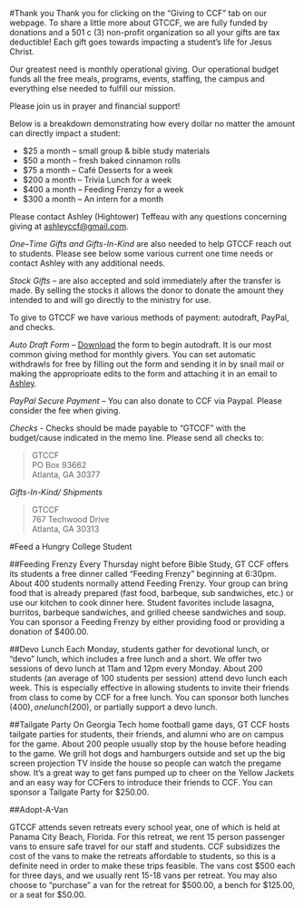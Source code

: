 #Thank you
Thank you for clicking on the “Giving to CCF” tab on our webpage. To share a little more about GTCCF, we are fully funded by donations and a 501 c (3) non-profit organization so all your gifts are tax deductible! Each gift goes towards impacting a student’s life for Jesus Christ.

Our greatest need is monthly operational giving. Our operational budget funds all the free meals, programs, events, staffing, the campus and everything else needed to fulfill our mission.

Please join us in prayer and financial support!

Below is a breakdown demonstrating how every dollar no matter the amount can directly impact a student:

* $25 a month – small group & bible study materials
* $50 a month – fresh baked cinnamon rolls
* $75 a month – Café Desserts for a week
* $200 a month – Trivia Lunch for a week
* $400 a month – Feeding Frenzy for a week
* $300 a month – An intern for a month

Please contact Ashley (Hightower) Teffeau with any questions concerning giving at ashleyccf@gmail.com.

*One–Time Gifts and Gifts-In-Kind* are also needed to help GTCCF reach out to students. Please see below some various current one time needs or contact Ashley with any additional needs.

*Stock Gifts* – are also accepted and sold immediately after the transfer is made. By selling the stocks it allows the donor to donate the amount they intended to and will go directly to the ministry for use.

To give to GTCCF we have various methods of payment: autodraft, PayPal, and checks.

*Auto Draft Form* – [Download](https://docs.google.com/open?id=0BzjXf4TYaU7VV0VueFFxQjh0bFk) the form to begin autodraft. It is our most common giving method for monthly givers. You can set automatic withdrawls for free by filling out the form and sending it in by snail mail or making the approprioate edits to the form and attaching it in an email to [Ashley](ashley@gtccf.org).

*PayPal Secure Payment* – You can also donate to CCF via Paypal. Please consider the fee when giving.

*Checks* - Checks should be made payable to “GTCCF” with the budget/cause indicated in the memo line. Please send all checks to:

>GTCCF  
>PO Box 93662  
>Atlanta, GA 30377  

*Gifts-In-Kind/ Shipments*

>GTCCF  
>767 Techwood Drive  
>Atlanta, GA 30313  

#Feed a Hungry College Student

##Feeding Frenzy
Every Thursday night before Bible Study, GT CCF offers its students a free dinner called “Feeding Frenzy” beginning at 6:30pm. About 400 students normally attend Feeding Frenzy. Your group can bring food that is already prepared (fast food, barbeque, sub sandwiches, etc.) or use our kitchen to cook dinner here. Student favorites include lasagna, burritos, barbeque sandwiches, and grilled cheese sandwiches and soup. You can sponsor a Feeding Frenzy by either providing food or providing a donation of $400.00.

##Devo Lunch
Each Monday, students gather for devotional lunch, or “devo” lunch, which includes a free lunch and a short. We offer two sessions of devo lunch at 11am and 12pm every Monday. About 200 students (an average of 100 students per session) attend devo lunch each week. This is especially effective in allowing students to invite their friends from class to come by CCF for a free lunch. You can sponsor both lunches ($400), one lunch ($200), or partially support a devo lunch.

##Tailgate Party
On Georgia Tech home football game days, GT CCF hosts tailgate parties for students, their friends, and alumni who are on campus for the game. About 200 people usually stop by the house before heading to the game. We grill hot dogs and hamburgers outside and set up the big screen projection TV inside the house so people can watch the pregame show. It’s a great way to get fans pumped up to cheer on the Yellow Jackets and an easy way for CCFers to introduce their friends to CCF. You can sponsor a Tailgate Party for $250.00.

##Adopt-A-Van

GTCCF attends seven retreats every school year, one of which is held at Panama City Beach, Florida. For this retreat, we rent 15 person passenger vans to ensure safe travel for our staff and students. CCF subsidizes the cost of the vans to make the retreats affordable to students, so this is a definite need in order to make these trips feasible. The vans cost $500 each for three days, and we usually rent 15-18 vans per retreat. You may also choose to “purchase” a van for the retreat for $500.00, a bench for $125.00, or a seat for $50.00.
